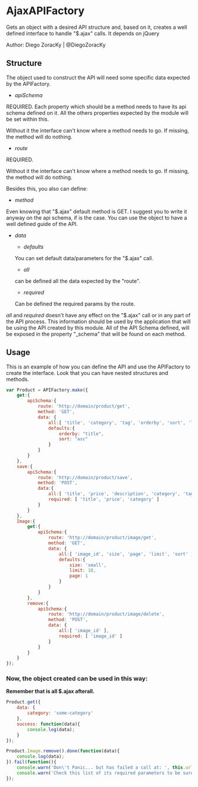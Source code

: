 
# AjaxAPIFactory

Gets an object with a desired API structure and, based on it, creates a well defined interface to handle "$.ajax" calls.
It depends on jQuery

Author: Diego ZoracKy | @DiegoZoracKy


## Structure

The object used to construct the API will need some specific data expected by the APIFactory.

- *apiSchema*

REQUIRED. Each property which should be a method needs to have its api schema defined on it. All the others properties expected by the module will be set within this.

Without it the interface can't know where a method needs to go. If missing, the method will do nothing.

- *route*

REQUIRED.

Without it the interface can't know where a method needs to go. If missing, the method will do nothing.

Besides this, you also can define:

- *method*

Even knowing that "$.ajax" default method is GET. I suggest you to write it anyway on the api schema, if is the case. You can use the object to have a well defined guide of the API.

- *data*

    - *defaults*

    You can set default data/parameters for the "$.ajax" call.

    - *all*

    can be defined all the data expected by the "route".

    - *required*

    Can be defined the required params by the route.

*all* and *required* doesn't have any effect on the "$.ajax" call or in any part of the API process. This information should be used by the application that will be using the API created by this module.
All of the API Schema defined, will be exposed in the property "_schema" that will be found on each method.

## Usage

This is an example of how you can define the API and use the APIFactory to create the interface. Look that you can have nested structures and methods.

```javascript
var Product = APIFactory.make({
    get:{
        apiSchema:{
            route: 'http://domain/product/get',
            method: 'GET',
            data: {
                all:[ 'title', 'category', 'tag', 'orderby', 'sort', 'limit', 'page' ],
                defaults:{
                    orderby: "title",
                    sort: "asc"
                }
            }
        }
    },
    save:{
        apiSchema:{
            route: 'http://domain/product/save',
            method: 'POST',
            data:{
                all:[ 'title', 'price', 'description', 'category', 'tag' ],
                required: [ 'title', 'price', 'category' ]
            }
        }
    },
    Image:{
    	get:{
	        apiSchema:{
	            route: 'http://domain/product/image/get',
	            method: 'GET',
	            data: {
	                all:[ 'image_id', 'size', 'page', 'limit', 'sort' ],
	                defaults:{
	                    size: 'small',
	                    limit: 10,
	                    page: 1
	                }
	            }
	        }
    	},
    	remove:{
	        apiSchema:{
	            route: 'http://domain/product/image/delete',
	            method: 'POST',
	            data: {
	                all:[ 'image_id' ],
	                required: [ 'image_id' ]
	            }
	        }
    	}
    }
});
```

### Now, the object created can be used in this way:
**Remember that is all $.ajax afterall.**

```javascript
Product.get({
	data: {
	    category: 'some-category'
	},
	success: function(data){
		console.log(data);
	}
});
```

```javascript
Product.Image.remove().done(function(data){
    console.log(data);
}).fail(function(){
    console.warn('Don\'t Panic... but has failed a call at: ', this.url);
    console.warn('Check this list of its required parameters to be sure that nothing is missing: ', Product.Image.remove._schema.data.required);
});
```
